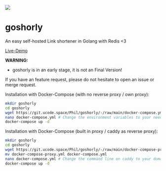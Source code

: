 ![](https://git.ucode.space/Phil/goshorly/badges/main/pipeline.svg)
# goshorly

An easy self-hosted Link shortener in Golang with Redis <3

[Live-Demo](https://gly.one)


**WARNING:**
- goshorly is in an early stage, it is not an Final Version!

If you have an feature request, please do not hesitate to open an issue or merge request.

Installation with Docker-Compose (with no reverse proxy / own proxy):
```bash
mkdir goshorly
cd goshorly
wget https://git.ucode.space/Phil/goshorly/-/raw/main/docker-compose.yml
nano docker-compose.yml # Change the environment variables to your needs
docker-compose up -d
```

Installation with Docker-Compose (built in proxy / caddy as reverse proxy):
```bash
mkdir goshorly
cd goshorly
wget https://git.ucode.space/Phil/goshorly/-/raw/main/docker-compose-proxy.yml
mv docker-compose-proxy.yml docker-compose.yml
nano docker-compose.yml # Change the command line on caddy to your domain & environment variables to your needs
docker-compose up -d
```

